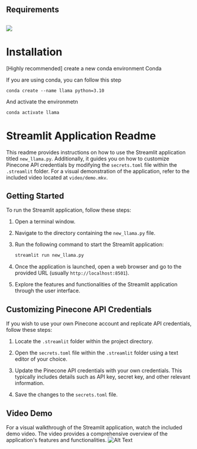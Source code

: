 ## Requirements
![](https://img.shields.io/badge/python-3.10-green.svg)
----
# Installation
[Highly recommended] create a new conda environment
Conda

If you are using conda, you can follow this step
~~~
conda create --name llama python=3.10
~~~
And activate the environmetn
~~~
conda activate llama
~~~

# Streamlit Application Readme

This readme provides instructions on how to use the Streamlit application titled `new_llama.py`. Additionally, it guides you on how to customize Pinecone API credentials by modifying the `secrets.toml` file within the `.streamlit` folder. For a visual demonstration of the application, refer to the included video located at `video/demo.mkv`.

## Getting Started

To run the Streamlit application, follow these steps:

1. Open a terminal window.

2. Navigate to the directory containing the `new_llama.py` file.

3. Run the following command to start the Streamlit application:

    ```bash
    streamlit run new_llama.py
    ```

4. Once the application is launched, open a web browser and go to the provided URL (usually `http://localhost:8501`).

5. Explore the features and functionalities of the Streamlit application through the user interface.

## Customizing Pinecone API Credentials

If you wish to use your own Pinecone account and replicate API credentials, follow these steps:

1. Locate the `.streamlit` folder within the project directory.

2. Open the `secrets.toml` file within the `.streamlit` folder using a text editor of your choice.

3. Update the Pinecone API credentials with your own credentials. This typically includes details such as API key, secret key, and other relevant information.

4. Save the changes to the `secrets.toml` file.

## Video Demo
For a visual walkthrough of the Streamlit application, watch the included demo video. The video provides a comprehensive overview of the application's features and functionalities.
![Alt Text](video/demo.gif)
